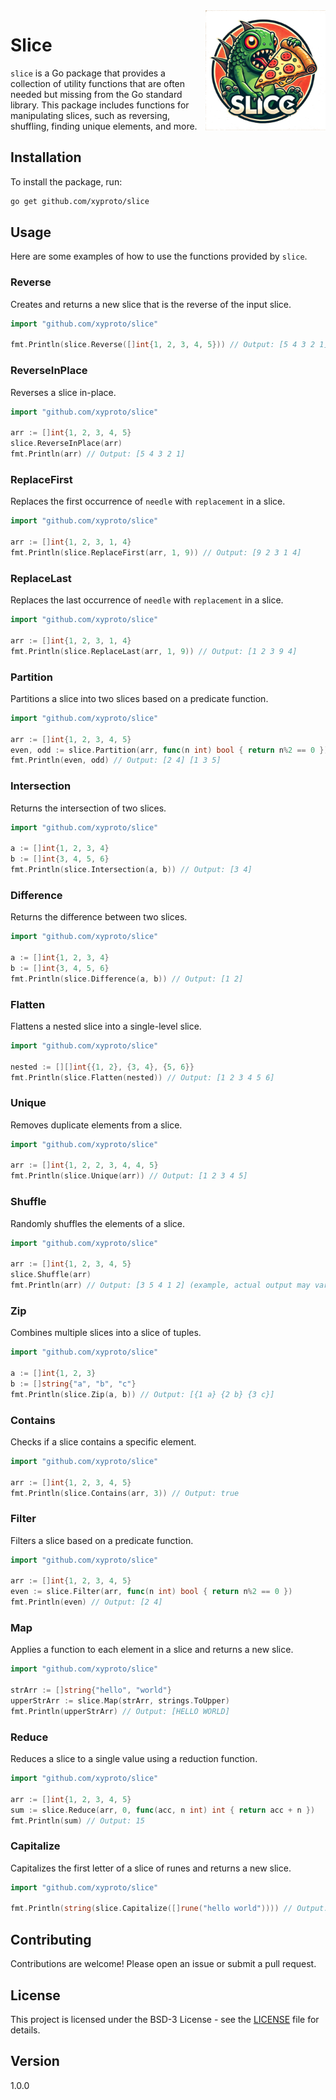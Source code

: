 <img alt="Slice logo" src="img/logo.png" width=192 align=right>

# Slice

`slice` is a Go package that provides a collection of utility functions that are often needed but missing from the Go standard library. This package includes functions for manipulating slices, such as reversing, shuffling, finding unique elements, and more.

## Installation

To install the package, run:

```sh
go get github.com/xyproto/slice
```

## Usage

Here are some examples of how to use the functions provided by `slice`.

### Reverse

Creates and returns a new slice that is the reverse of the input slice.

```go
import "github.com/xyproto/slice"

fmt.Println(slice.Reverse([]int{1, 2, 3, 4, 5})) // Output: [5 4 3 2 1]
```

### ReverseInPlace

Reverses a slice in-place.

```go
import "github.com/xyproto/slice"

arr := []int{1, 2, 3, 4, 5}
slice.ReverseInPlace(arr)
fmt.Println(arr) // Output: [5 4 3 2 1]
```

### ReplaceFirst

Replaces the first occurrence of `needle` with `replacement` in a slice.

```go
import "github.com/xyproto/slice"

arr := []int{1, 2, 3, 1, 4}
fmt.Println(slice.ReplaceFirst(arr, 1, 9)) // Output: [9 2 3 1 4]
```

### ReplaceLast

Replaces the last occurrence of `needle` with `replacement` in a slice.

```go
import "github.com/xyproto/slice"

arr := []int{1, 2, 3, 1, 4}
fmt.Println(slice.ReplaceLast(arr, 1, 9)) // Output: [1 2 3 9 4]
```

### Partition

Partitions a slice into two slices based on a predicate function.

```go
import "github.com/xyproto/slice"

arr := []int{1, 2, 3, 4, 5}
even, odd := slice.Partition(arr, func(n int) bool { return n%2 == 0 })
fmt.Println(even, odd) // Output: [2 4] [1 3 5]
```

### Intersection

Returns the intersection of two slices.

```go
import "github.com/xyproto/slice"

a := []int{1, 2, 3, 4}
b := []int{3, 4, 5, 6}
fmt.Println(slice.Intersection(a, b)) // Output: [3 4]
```

### Difference

Returns the difference between two slices.

```go
import "github.com/xyproto/slice"

a := []int{1, 2, 3, 4}
b := []int{3, 4, 5, 6}
fmt.Println(slice.Difference(a, b)) // Output: [1 2]
```

### Flatten

Flattens a nested slice into a single-level slice.

```go
import "github.com/xyproto/slice"

nested := [][]int{{1, 2}, {3, 4}, {5, 6}}
fmt.Println(slice.Flatten(nested)) // Output: [1 2 3 4 5 6]
```

### Unique

Removes duplicate elements from a slice.

```go
import "github.com/xyproto/slice"

arr := []int{1, 2, 2, 3, 4, 4, 5}
fmt.Println(slice.Unique(arr)) // Output: [1 2 3 4 5]
```

### Shuffle

Randomly shuffles the elements of a slice.

```go
import "github.com/xyproto/slice"

arr := []int{1, 2, 3, 4, 5}
slice.Shuffle(arr)
fmt.Println(arr) // Output: [3 5 4 1 2] (example, actual output may vary)
```

### Zip

Combines multiple slices into a slice of tuples.

```go
import "github.com/xyproto/slice"

a := []int{1, 2, 3}
b := []string{"a", "b", "c"}
fmt.Println(slice.Zip(a, b)) // Output: [{1 a} {2 b} {3 c}]
```

### Contains

Checks if a slice contains a specific element.

```go
import "github.com/xyproto/slice"

arr := []int{1, 2, 3, 4, 5}
fmt.Println(slice.Contains(arr, 3)) // Output: true
```

### Filter

Filters a slice based on a predicate function.

```go
import "github.com/xyproto/slice"

arr := []int{1, 2, 3, 4, 5}
even := slice.Filter(arr, func(n int) bool { return n%2 == 0 })
fmt.Println(even) // Output: [2 4]
```

### Map

Applies a function to each element in a slice and returns a new slice.

```go
import "github.com/xyproto/slice"

strArr := []string{"hello", "world"}
upperStrArr := slice.Map(strArr, strings.ToUpper)
fmt.Println(upperStrArr) // Output: [HELLO WORLD]
```

### Reduce

Reduces a slice to a single value using a reduction function.

```go
import "github.com/xyproto/slice"

arr := []int{1, 2, 3, 4, 5}
sum := slice.Reduce(arr, 0, func(acc, n int) int { return acc + n })
fmt.Println(sum) // Output: 15
```

### Capitalize

Capitalizes the first letter of a slice of runes and returns a new slice.

```go
import "github.com/xyproto/slice"

fmt.Println(string(slice.Capitalize([]rune("hello world")))) // Output: Hello world
```

## Contributing

Contributions are welcome! Please open an issue or submit a pull request.

## License

This project is licensed under the BSD-3 License - see the [LICENSE](LICENSE) file for details.

## Version

1.0.0
